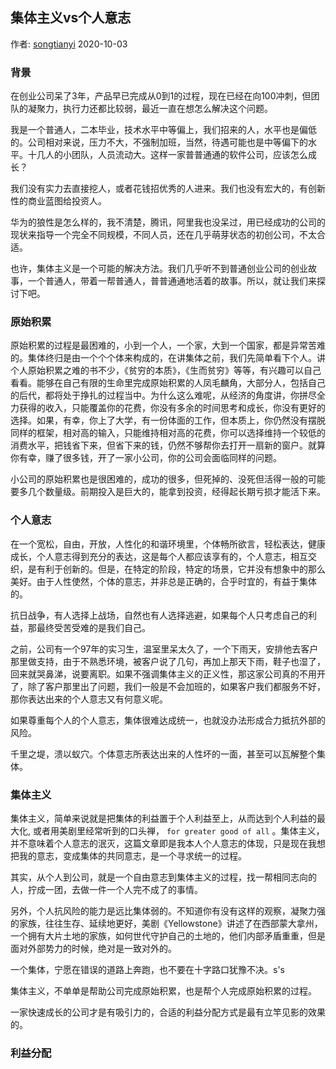 ## 集体主义vs个人意志

作者: [songtianyi](http://www.songtianyi.info) 2020-10-03

### 背景

  在创业公司呆了3年，产品早已完成从0到1的过程，现在已经在向100冲刺，但团队的凝聚力，执行力还都比较弱，最近一直在想怎么解决这个问题。

  我是一个普通人，二本毕业，技术水平中等偏上，我们招来的人，水平也是偏低的。公司相对来说，压力不大，不强制加班，当然，待遇可能也是中等偏下的水平。十几人的小团队，人员流动大。这样一家普普通通的软件公司，应该怎么成长？

  我们没有实力去直接挖人，或者花钱招优秀的人进来。我们也没有宏大的，有创新性的商业蓝图给投资人。

  华为的狼性是怎么样的，我不清楚，腾讯，阿里我也没呆过，用已经成功的公司的现状来指导一个完全不同规模，不同人员，还在几乎萌芽状态的初创公司，不太合适。

  也许，集体主义是一个可能的解决方法。我们几乎听不到普通创业公司的创业故事，一个普通人，带着一帮普通人，普普通通地活着的故事。所以，就让我们来探讨下吧。

### 原始积累

  原始积累的过程是最困难的，小到一个人，一个家，大到一个国家，都是异常苦难的。集体终归是由一个个个体来构成的，在讲集体之前，我们先简单看下个人。讲个人原始积累之难的书不少，《贫穷的本质》，《生而贫穷》等等，有兴趣可以自己看看。能够在自己有限的生命里完成原始积累的人凤毛麟角，大部分人，包括自己的后代，都将处于挣扎的过程当中。为什么这么难呢，从经济的角度讲，你拼尽全力获得的收入，只能覆盖你的花费，你没有多余的时间思考和成长，你没有更好的选择。如果，有幸，你上了大学，有一份体面的工作，但本质上，你仍然没有摆脱同样的框架，相对高的输入，只能维持相对高的花费，你可以选择维持一个较低的消费水平，把钱省下来，但省下来的钱，仍然不够帮你去打开一扇新的窗户。就算你有幸，赚了很多钱，开了一家小公司，你的公司会面临同样的问题。

  小公司的原始积累也是很困难的，成功的很多，但死掉的、没死但活得一般的可能要多几个数量级。前期投入是巨大的，能拿到投资，经得起长期亏损才能活下来。

### 个人意志

  在一个宽松，自由，开放，人性化的和谐环境里，个体畅所欲言，轻松表达，健康成长，个人意志得到充分的表达，这是每个人都应该享有的，个人意志，相互交织，是有利于创新的。但是，在特定的阶段，特定的场景，它并没有想象中的那么美好。由于人性使然，个体的意志，并非总是正确的，合乎时宜的，有益于集体的。

  抗日战争，有人选择上战场，自然也有人选择逃避，如果每个人只考虑自己的利益，那最终受苦受难的是我们自己。

  之前，公司有一个97年的实习生，温室里呆太久了，一个下雨天，安排他去客户那里做支持，由于不熟悉环境，被客户说了几句，再加上那天下雨，鞋子也湿了，回来就哭鼻涕，说要离职。如果不强调集体主义的正义性，那这家公司真的不用开了，除了客户那里出了问题，我们一般是不会加班的，如果客户我们都服务不好，那你表达出来的个人意志又有何意义呢。

  如果尊重每个人的个人意志，集体很难达成统一，也就没办法形成合力抵抗外部的风险。

  千里之堤，溃以蚁穴。个体意志所表达出来的人性坏的一面，甚至可以瓦解整个集体。

### 集体主义

  集体主义，简单来说就是把集体的利益置于个人利益至上，从而达到个人利益的最大化, 或者用美剧里经常听到的口头禅， `for greater good of all` 。集体主义，并不意味着个人意志的泯灭，这篇文章即是我本人个人意志的体现，只是现在我想把我的意志，变成集体的共同意志，是一个寻求统一的过程。

  其实，从个人到公司，就是一个自由意志到集体主义的过程，找一帮相同志向的人，拧成一团，去做一件一个人完不成了的事情。

  另外，个人抗风险的能力是远比集体弱的。不知道你有没有这样的观察，凝聚力强的家族，往往生存、延续地更好，美剧《Yellowstone》讲述了在西部蒙大拿州，一个拥有大片土地的家族，如何世代守护自己的土地的，他们内部矛盾重重，但是面对外部势力的时候，绝对是一致对外的。

  一个集体，宁愿在错误的道路上奔跑，也不要在十字路口犹豫不决。s's

集体主义，不单单是帮助公司完成原始积累，也是帮个人完成原始积累的过程。

一家快速成长的公司才是有吸引力的，合适的利益分配方式是最有立竿见影的效果的。

### 利益分配
